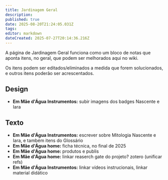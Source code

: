 ```yaml
---
title: Jardinagem Geral
description: 
published: true
date: 2025-08-20T21:24:05.031Z
tags: 
editor: markdown
dateCreated: 2025-07-27T20:14:36.216Z
---
```


A página de Jardinagem Geral funciona como um bloco de notas que aponta itens, no geral, que podem ser melhorados aqui no wiki.

Os itens podem ser editados/eliminados a medida que forem solucionados, e outros itens poderão ser acrescentados.



## Design
- **Em Mãe d'Água Instrumentos:** subir imagens dos badges Nascente e Iara


## Texto
- **Em Mãe d'Água Instrumentos:** escrever sobre Mitologia Nascente e Iara, e também itens do Glossário
- **Em Mãe d'Água home:** ficha técnica, no final de 2025
- **Em Mãe d'Água home:** produtos e publis
- **Em Mãe d'Água home:** linkar reaserch gate do projeto? zotero (unificar refs)
- **Em Mãe d'Água Instrumentos:** linkar vídeos instrucionais, linkar material didático



